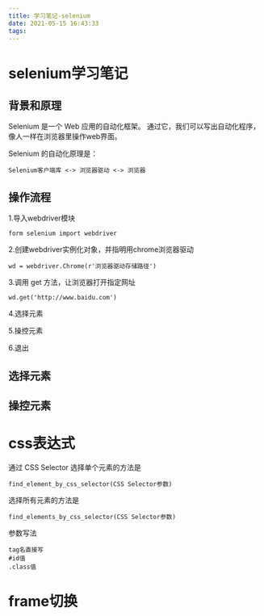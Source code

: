 ```yaml
---
title: 学习笔记-selenium
date: 2021-05-15 16:43:33
tags:
---
```

# selenium学习笔记
## 背景和原理
Selenium 是一个 Web 应用的自动化框架。
通过它，我们可以写出自动化程序，像人一样在浏览器里操作web界面。
    
Selenium 的自动化原理是：
```
Selenium客户端库 <-> 浏览器驱动 <-> 浏览器
```
    

## 操作流程
1.导入webdriver模块

```
form selenium import webdriver
```
2.创建webdriver实例化对象，并指明用chrome浏览器驱动
```
wd = webdriver.Chrome(r'浏览器驱动存储路径')
```
3.调用 get 方法，让浏览器打开指定网址
```
wd.get('http://www.baidu.com')
```
4.选择元素

5.操控元素

6.退出


## 选择元素




## 操控元素



# css表达式
通过 CSS Selector 选择单个元素的方法是
```
find_element_by_css_selector(CSS Selector参数)
```
选择所有元素的方法是
```
find_elements_by_css_selector(CSS Selector参数)
```
参数写法
```
tag名直接写
#id值
.class值
```
# frame切换




# 
